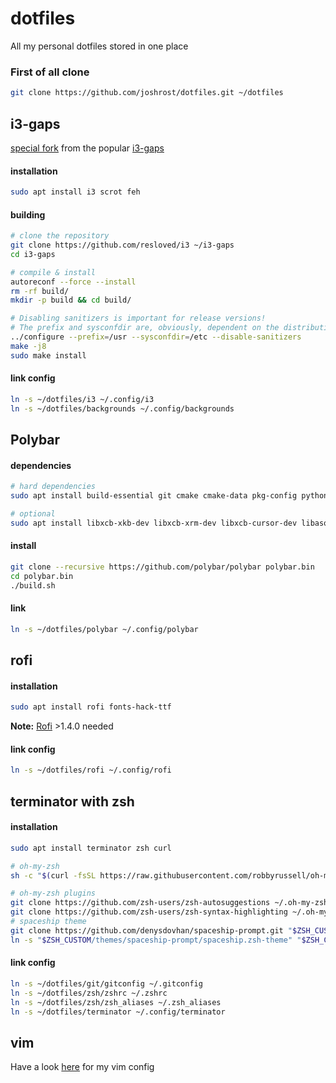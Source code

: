 # dotfiles
All my personal dotfiles stored in one place

### First of all clone
```zsh
git clone https://github.com/joshrost/dotfiles.git ~/dotfiles
```

## i3-gaps
[special fork](https://github.com/resloved/i3) from the popular [i3-gaps](https://github.com/Airblader/i3)
#### installation

```zsh
sudo apt install i3 scrot feh
```
#### building
```zsh
# clone the repository
git clone https://github.com/resloved/i3 ~/i3-gaps
cd i3-gaps

# compile & install
autoreconf --force --install
rm -rf build/
mkdir -p build && cd build/

# Disabling sanitizers is important for release versions!
# The prefix and sysconfdir are, obviously, dependent on the distribution.
../configure --prefix=/usr --sysconfdir=/etc --disable-sanitizers
make -j8
sudo make install
```

#### link config
```zsh
ln -s ~/dotfiles/i3 ~/.config/i3
ln -s ~/dotfiles/backgrounds ~/.config/backgrounds
```

## Polybar
#### dependencies
```zsh
# hard dependencies
sudo apt install build-essential git cmake cmake-data pkg-config python3-sphinx libcairo2-dev libxcb1-dev libxcb-util0-dev libxcb-randr0-dev libxcb-composite0-dev python-xcbgen xcb-proto libxcb-image0-dev libxcb-ewmh-dev libxcb-icccm4-dev

# optional
sudo apt install libxcb-xkb-dev libxcb-xrm-dev libxcb-cursor-dev libasound2-dev libpulse-dev i3-wm libjsoncpp-dev libmpdclient-dev libcurl4-openssl-dev libnl-genl-3-dev
```

#### install
```zsh
git clone --recursive https://github.com/polybar/polybar polybar.bin
cd polybar.bin
./build.sh
```

#### link
```zsh
ln -s ~/dotfiles/polybar ~/.config/polybar
```

## rofi
#### installation
```zsh
sudo apt install rofi fonts-hack-ttf
```
**Note:** [Rofi](https://github.com/DaveDavenport/rofi) >1.4.0 needed
#### link config
```zsh
ln -s ~/dotfiles/rofi ~/.config/rofi
```

## terminator with zsh
#### installation

```zsh
sudo apt install terminator zsh curl

# oh-my-zsh
sh -c "$(curl -fsSL https://raw.githubusercontent.com/robbyrussell/oh-my-zsh/master/tools/install.sh)"

# oh-my-zsh plugins
git clone https://github.com/zsh-users/zsh-autosuggestions ~/.oh-my-zsh/custom/plugins/zsh-autosuggestions
git clone https://github.com/zsh-users/zsh-syntax-highlighting ~/.oh-my-zsh/custom/plugins/zsh-syntax-highlighting
# spaceship theme
git clone https://github.com/denysdovhan/spaceship-prompt.git "$ZSH_CUSTOM/themes/spaceship-prompt"
ln -s "$ZSH_CUSTOM/themes/spaceship-prompt/spaceship.zsh-theme" "$ZSH_CUSTOM/themes/spaceship.zsh-theme"
```
#### link config
```zsh
ln -s ~/dotfiles/git/gitconfig ~/.gitconfig
ln -s ~/dotfiles/zsh/zshrc ~/.zshrc
ln -s ~/dotfiles/zsh/zsh_aliases ~/.zsh_aliases
ln -s ~/dotfiles/terminator ~/.config/terminator
```

## vim
Have a look [here](https://github.com/joshrost/.vim) for my vim config



